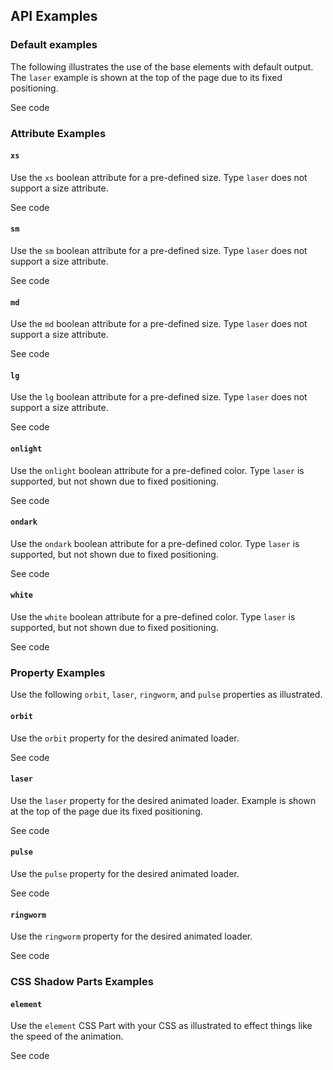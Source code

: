 <!-- AURO-GENERATED-CONTENT:START (FILE:src=./../api.md) -->
<!-- AURO-GENERATED-CONTENT:END -->

## API Examples

### Default examples

The following illustrates the use of the base elements with default output. The `laser` example is shown at the top of the page due to its fixed positioning.

<div class="exampleWrapper">
  <!-- AURO-GENERATED-CONTENT:START (FILE:src=./../../apiExamples/loaderGallery.html) -->
  <!-- AURO-GENERATED-CONTENT:END -->
</div>
<auro-accordion alignRight>
  <span slot="trigger">See code</span>

<!-- AURO-GENERATED-CONTENT:START (CODE:src=./../../apiExamples/loaderGallery.html) -->
<!-- AURO-GENERATED-CONTENT:END -->

</auro-accordion>

### Attribute Examples

#### `xs`

Use the `xs` boolean attribute for a pre-defined size. Type `laser` does not support a size attribute.

<div class="exampleWrapper">
  <!-- AURO-GENERATED-CONTENT:START (FILE:src=./../../apiExamples/api_xs.html) -->
  <!-- AURO-GENERATED-CONTENT:END -->
</div>
<auro-accordion alignRight>
  <span slot="trigger">See code</span>

<!-- AURO-GENERATED-CONTENT:START (CODE:src=./../../apiExamples/api_xs.html) -->
<!-- AURO-GENERATED-CONTENT:END -->

</auro-accordion>

#### `sm`

Use the `sm` boolean attribute for a pre-defined size. Type `laser` does not support a size attribute.

<div class="exampleWrapper">
  <!-- AURO-GENERATED-CONTENT:START (FILE:src=./../../apiExamples/api_small.html) -->
  <!-- AURO-GENERATED-CONTENT:END -->
</div>
<auro-accordion alignRight>
  <span slot="trigger">See code</span>

<!-- AURO-GENERATED-CONTENT:START (CODE:src=./../../apiExamples/api_small.html) -->
<!-- AURO-GENERATED-CONTENT:END -->

</auro-accordion>

#### `md`

Use the `md` boolean attribute for a pre-defined size. Type `laser` does not support a size attribute.

<div class="exampleWrapper">
  <!-- AURO-GENERATED-CONTENT:START (FILE:src=./../../apiExamples/api_medium.html) -->
  <!-- AURO-GENERATED-CONTENT:END -->
</div>
<auro-accordion alignRight>
  <span slot="trigger">See code</span>

<!-- AURO-GENERATED-CONTENT:START (CODE:src=./../../apiExamples/api_medium.html) -->
<!-- AURO-GENERATED-CONTENT:END -->

</auro-accordion>

#### `lg`

Use the `lg` boolean attribute for a pre-defined size. Type `laser` does not support a size attribute.

<div class="exampleWrapper">
  <!-- AURO-GENERATED-CONTENT:START (FILE:src=./../../apiExamples/api_large.html) -->
  <!-- AURO-GENERATED-CONTENT:END -->
</div>
<auro-accordion alignRight>
  <span slot="trigger">See code</span>

<!-- AURO-GENERATED-CONTENT:START (CODE:src=./../../apiExamples/api_large.html) -->
<!-- AURO-GENERATED-CONTENT:END -->

</auro-accordion>

#### `onlight`

Use the `onlight` boolean attribute for a pre-defined color. Type `laser` is supported, but not shown due to fixed positioning.

<div class="exampleWrapper">
  <!-- AURO-GENERATED-CONTENT:START (FILE:src=./../../apiExamples/onlight.html) -->
  <!-- AURO-GENERATED-CONTENT:END -->
</div>
<auro-accordion alignRight>
  <span slot="trigger">See code</span>

<!-- AURO-GENERATED-CONTENT:START (CODE:src=./../../apiExamples/onlight.html) -->
<!-- AURO-GENERATED-CONTENT:END -->

</auro-accordion>

#### `ondark`

Use the `ondark` boolean attribute for a pre-defined color. Type `laser` is supported, but not shown due to fixed positioning.

<div class="exampleWrapper--ondark">
  <!-- AURO-GENERATED-CONTENT:START (FILE:src=./../../apiExamples/ondark.html) -->
  <!-- AURO-GENERATED-CONTENT:END -->
</div>
<auro-accordion alignRight>
  <span slot="trigger">See code</span>

<!-- AURO-GENERATED-CONTENT:START (CODE:src=./../../apiExamples/ondark.html) -->
<!-- AURO-GENERATED-CONTENT:END -->

</auro-accordion>

#### `white`

Use the `white` boolean attribute for a pre-defined color. Type `laser` is supported, but not shown due to fixed positioning.

<div class="exampleWrapper--ondark">
  <!-- AURO-GENERATED-CONTENT:START (FILE:src=./../../apiExamples/white.html) -->
  <!-- AURO-GENERATED-CONTENT:END -->
</div>
<auro-accordion alignRight>
  <span slot="trigger">See code</span>

<!-- AURO-GENERATED-CONTENT:START (CODE:src=./../../apiExamples/white.html) -->
<!-- AURO-GENERATED-CONTENT:END -->

</auro-accordion>

### Property Examples

Use the following `orbit`, `laser`, `ringworm`, and `pulse` properties as illustrated.

#### `orbit`

Use the `orbit` property for the desired animated loader.

<div class="exampleWrapper">
  <!-- AURO-GENERATED-CONTENT:START (FILE:src=./../../apiExamples/property_orbit.html) -->
  <!-- AURO-GENERATED-CONTENT:END -->
</div>
<auro-accordion alignRight>
  <span slot="trigger">See code</span>

<!-- AURO-GENERATED-CONTENT:START (CODE:src=./../../apiExamples/property_orbit.html) -->
<!-- AURO-GENERATED-CONTENT:END -->

</auro-accordion>

#### `laser`

Use the `laser` property for the desired animated loader. Example is shown at the top of the page due its fixed positioning.

<div class="exampleWrapper">
  <!-- AURO-GENERATED-CONTENT:START (FILE:src=./../../apiExamples/property_laser.html) -->
  <!-- AURO-GENERATED-CONTENT:END -->
</div>
<auro-accordion alignRight>
  <span slot="trigger">See code</span>

<!-- AURO-GENERATED-CONTENT:START (CODE:src=./../../apiExamples/property_laser.html) -->
<!-- AURO-GENERATED-CONTENT:END -->

</auro-accordion>

#### `pulse`

Use the `pulse` property for the desired animated loader.

<div class="exampleWrapper">
  <!-- AURO-GENERATED-CONTENT:START (FILE:src=./../../apiExamples/property_pulse.html) -->
  <!-- AURO-GENERATED-CONTENT:END -->
</div>
<auro-accordion alignRight>
  <span slot="trigger">See code</span>

<!-- AURO-GENERATED-CONTENT:START (CODE:src=./../../apiExamples/property_pulse.html) -->
<!-- AURO-GENERATED-CONTENT:END -->

</auro-accordion>

#### `ringworm`

Use the `ringworm` property for the desired animated loader.

<div class="exampleWrapper">
  <!-- AURO-GENERATED-CONTENT:START (FILE:src=./../../apiExamples/property_ringworm.html) -->
  <!-- AURO-GENERATED-CONTENT:END -->
</div>
<auro-accordion alignRight>
  <span slot="trigger">See code</span>

<!-- AURO-GENERATED-CONTENT:START (CODE:src=./../../apiExamples/property_ringworm.html) -->
<!-- AURO-GENERATED-CONTENT:END -->

</auro-accordion>

### CSS Shadow Parts Examples

#### `element`

Use the `element` CSS Part with your CSS as illustrated to effect things like the speed of the animation.

<div class="exampleWrapper">
  <!-- AURO-GENERATED-CONTENT:START (FILE:src=./../../apiExamples/custom_speed.html) -->
  <!-- AURO-GENERATED-CONTENT:END -->
</div>
<auro-accordion alignRight>
  <span slot="trigger">See code</span>

<!-- AURO-GENERATED-CONTENT:START (CODE:src=./../../apiExamples/custom_speed.html) -->
<!-- AURO-GENERATED-CONTENT:END -->

</auro-accordion>
